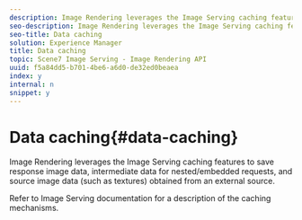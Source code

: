 ```yaml
---
description: Image Rendering leverages the Image Serving caching features to save response image data, intermediate data for nested/embedded requests, and source image data (such as textures) obtained from an external source.
seo-description: Image Rendering leverages the Image Serving caching features to save response image data, intermediate data for nested/embedded requests, and source image data (such as textures) obtained from an external source.
seo-title: Data caching
solution: Experience Manager
title: Data caching
topic: Scene7 Image Serving - Image Rendering API
uuid: f5a84dd5-b701-4be6-a6d0-de32ed0beaea
index: y
internal: n
snippet: y
---
```


# Data caching{#data-caching}

Image Rendering leverages the Image Serving caching features to save response image data, intermediate data for nested/embedded requests, and source image data (such as textures) obtained from an external source.

Refer to Image Serving documentation for a description of the caching mechanisms. 
